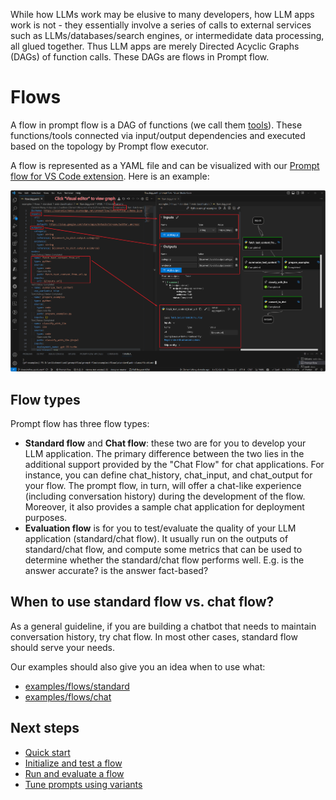 While how LLMs work may be elusive to many developers, how LLM apps work is not - they essentially involve a series of calls to external services such as LLMs/databases/search engines, or intermedidate data processing, all glued together. Thus LLM apps are merely Directed Acyclic Graphs (DAGs) of function calls. These DAGs are flows in Prompt flow.

# Flows

A flow in prompt flow is a DAG of functions (we call them [tools](./concept-tools.md)). These functions/tools connected via input/output dependencies and executed based on the topology by Prompt flow executor.

A flow is represented as a YAML file and can be visualized with our [Prompt flow for VS Code extension](https://marketplace.visualstudio.com/items?itemName=prompt-flow.prompt-flow&ssr=false#overview). Here is an example:

![flow_dag](../media/how-to-guides/quick-start/flow_dag.png)

## Flow types

Prompt flow has three flow types:

- **Standard flow** and **Chat flow**: these two are for you to develop your LLM application. The primary difference between the two lies in the additional support provided by the "Chat Flow" for chat applications. For instance, you can define chat_history, chat_input, and chat_output for your flow. The prompt flow, in turn, will offer a chat-like experience (including conversation history) during the development of the flow. Moreover, it also provides a sample chat application for deployment purposes.
- **Evaluation flow** is for you to test/evaluate the quality of your LLM application (standard/chat flow). It usually run on the outputs of standard/chat flow, and compute some metrics that can be used to determine whether the standard/chat flow performs well. E.g. is the answer accurate? is the answer fact-based?

## When to use standard flow vs. chat flow?

As a general guideline, if you are building a chatbot that needs to maintain conversation history, try chat flow. In most other cases, standard flow should serve your needs.

Our examples should also give you an idea when to use what:
- [examples/flows/standard](https://github.com/microsoft/promptflow/tree/main/examples/flows/standard)
- [examples/flows/chat](https://github.com/microsoft/promptflow/tree/main/examples/flows/chat)

## Next steps

- [Quick start](../how-to-guides/quick-start.md)
- [Initialize and test a flow](../how-to-guides/init-and-test-a-flow.md)
- [Run and evaluate a flow](../how-to-guides/run-and-evaluate-a-flow.md)
- [Tune prompts using variants](../how-to-guides/tune-prompts-with-variants.md)
